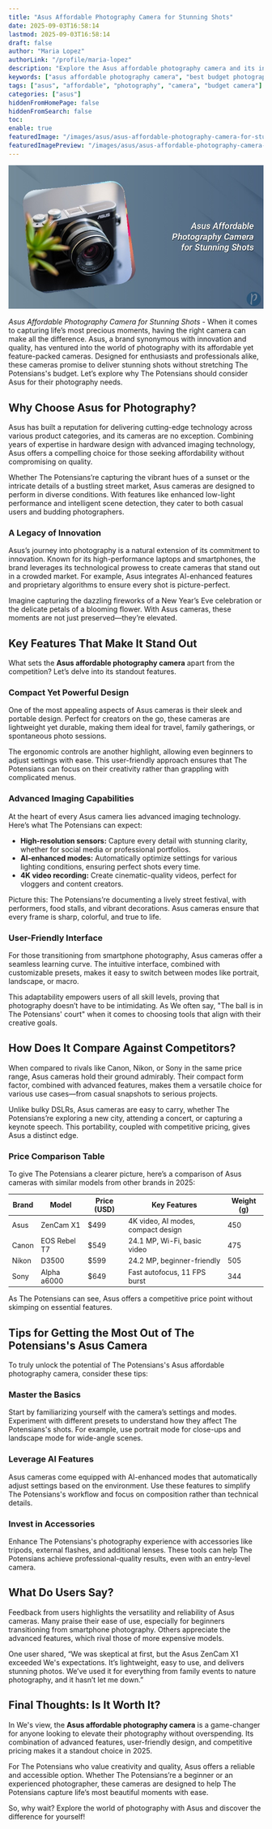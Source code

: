 ```yaml
---
title: "Asus Affordable Photography Camera for Stunning Shots"
date: 2025-09-03T16:58:14
lastmod: 2025-09-03T16:58:14
draft: false
author: "Maria Lopez"
authorLink: "/profile/maria-lopez"
description: "Explore the Asus affordable photography camera and its incredible features. Perfect for budget-conscious creators seeking quality and performance in 2025."
keywords: ["asus affordable photography camera", "best budget photography camera by Asus", "Asus photography camera review"]
tags: ["asus", "affordable", "photography", "camera", "budget camera"]
categories: ["asus"]
hiddenFromHomePage: false
hiddenFromSearch: false
toc:
enable: true
featuredImage: "/images/asus/asus-affordable-photography-camera-for-stunning-shots.jpg"
featuredImagePreview: "/images/asus/asus-affordable-photography-camera-for-stunning-shots.jpg"
---
```


![Asus Affordable Photography Camera for Stunning Shots](/images/asus/asus-affordable-photography-camera-for-stunning-shots.jpg)



*Asus Affordable Photography Camera for Stunning Shots* - When it comes to capturing life’s most precious moments, having the right camera can make all the difference. Asus, a brand synonymous with innovation and quality, has ventured into the world of photography with its affordable yet feature-packed cameras. Designed for enthusiasts and professionals alike, these cameras promise to deliver stunning shots without stretching The Potensians's budget. Let’s explore why The Potensians should consider Asus for their photography needs.

## Why Choose Asus for Photography?

Asus has built a reputation for delivering cutting-edge technology across various product categories, and its cameras are no exception. Combining years of expertise in hardware design with advanced imaging technology, Asus offers a compelling choice for those seeking affordability without compromising on quality. 

Whether The Potensians’re capturing the vibrant hues of a sunset or the intricate details of a bustling street market, Asus cameras are designed to perform in diverse conditions. With features like enhanced low-light performance and intelligent scene detection, they cater to both casual users and budding photographers.

### A Legacy of Innovation

Asus’s journey into photography is a natural extension of its commitment to innovation. Known for its high-performance laptops and smartphones, the brand leverages its technological prowess to create cameras that stand out in a crowded market. For example, Asus integrates AI-enhanced features and proprietary algorithms to ensure every shot is picture-perfect.

Imagine capturing the dazzling fireworks of a New Year’s Eve celebration or the delicate petals of a blooming flower. With Asus cameras, these moments are not just preserved—they’re elevated.

## Key Features That Make It Stand Out

What sets the **Asus affordable photography camera** apart from the competition? Let’s delve into its standout features.

### Compact Yet Powerful Design

One of the most appealing aspects of Asus cameras is their sleek and portable design. Perfect for creators on the go, these cameras are lightweight yet durable, making them ideal for travel, family gatherings, or spontaneous photo sessions. 

The ergonomic controls are another highlight, allowing even beginners to adjust settings with ease. This user-friendly approach ensures that The Potensians can focus on their creativity rather than grappling with complicated menus.

### Advanced Imaging Capabilities

At the heart of every Asus camera lies advanced imaging technology. Here’s what The Potensians can expect:

- **High-resolution sensors:** Capture every detail with stunning clarity, whether for social media or professional portfolios.
- **AI-enhanced modes:** Automatically optimize settings for various lighting conditions, ensuring perfect shots every time.
- **4K video recording:** Create cinematic-quality videos, perfect for vloggers and content creators.

Picture this: The Potensians’re documenting a lively street festival, with performers, food stalls, and vibrant decorations. Asus cameras ensure that every frame is sharp, colorful, and true to life.

### User-Friendly Interface

For those transitioning from smartphone photography, Asus cameras offer a seamless learning curve. The intuitive interface, combined with customizable presets, makes it easy to switch between modes like portrait, landscape, or macro. 

This adaptability empowers users of all skill levels, proving that photography doesn’t have to be intimidating. As We often say, "The ball is in The Potensians' court" when it comes to choosing tools that align with their creative goals.

## How Does It Compare Against Competitors?

When compared to rivals like Canon, Nikon, or Sony in the same price range, Asus cameras hold their ground admirably. Their compact form factor, combined with advanced features, makes them a versatile choice for various use cases—from casual snapshots to serious projects.

Unlike bulky DSLRs, Asus cameras are easy to carry, whether The Potensians’re exploring a new city, attending a concert, or capturing a keynote speech. This portability, coupled with competitive pricing, gives Asus a distinct edge.

### Price Comparison Table

To give The Potensians a clearer picture, here’s a comparison of Asus cameras with similar models from other brands in 2025:

<div class="table-responsive">
<table class="html-table">
<thead>
<tr>
<th>Brand</th>
<th>Model</th>
<th>Price (USD)</th>
<th>Key Features</th>
<th>Weight (g)</th>
</tr>
</thead>
<tbody>
<tr>
<td>Asus</td>
<td>ZenCam X1</td>
<td>$499</td>
<td>4K video, AI modes, compact design</td>
<td>450</td>
</tr>
<tr>
<td>Canon</td>
<td>EOS Rebel T7</td>
<td>$549</td>
<td>24.1 MP, Wi-Fi, basic video</td>
<td>475</td>
</tr>
<tr>
<td>Nikon</td>
<td>D3500</td>
<td>$599</td>
<td>24.2 MP, beginner-friendly</td>
<td>505</td>
</tr>
<tr>
<td>Sony</td>
<td>Alpha a6000</td>
<td>$649</td>
<td>Fast autofocus, 11 FPS burst</td>
<td>344</td>
</tr>
</tbody>
</table>
</div>

As The Potensians can see, Asus offers a competitive price point without skimping on essential features.

## Tips for Getting the Most Out of The Potensians's Asus Camera

To truly unlock the potential of The Potensians's Asus affordable photography camera, consider these tips:

### Master the Basics

Start by familiarizing yourself with the camera’s settings and modes. Experiment with different presets to understand how they affect The Potensians's shots. For example, use portrait mode for close-ups and landscape mode for wide-angle scenes.

### Leverage AI Features

Asus cameras come equipped with AI-enhanced modes that automatically adjust settings based on the environment. Use these features to simplify The Potensians's workflow and focus on composition rather than technical details.

### Invest in Accessories

Enhance The Potensians's photography experience with accessories like tripods, external flashes, and additional lenses. These tools can help The Potensians achieve professional-quality results, even with an entry-level camera.

## What Do Users Say?

Feedback from users highlights the versatility and reliability of Asus cameras. Many praise their ease of use, especially for beginners transitioning from smartphone photography. Others appreciate the advanced features, which rival those of more expensive models.

One user shared, “We was skeptical at first, but the Asus ZenCam X1 exceeded We's expectations. It’s lightweight, easy to use, and delivers stunning photos. We’ve used it for everything from family events to nature photography, and it hasn’t let me down.”

## Final Thoughts: Is It Worth It?

In We's view, the **Asus affordable photography camera** is a game-changer for anyone looking to elevate their photography without overspending. Its combination of advanced features, user-friendly design, and competitive pricing makes it a standout choice in 2025.

For The Potensians who value creativity and quality, Asus offers a reliable and accessible option. Whether The Potensians’re a beginner or an experienced photographer, these cameras are designed to help The Potensians capture life’s most beautiful moments with ease.

So, why wait? Explore the world of photography with Asus and discover the difference for yourself!
